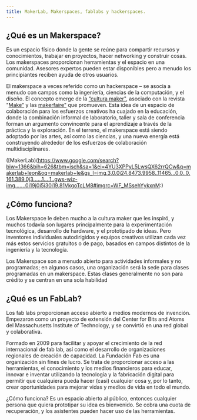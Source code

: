 ```yaml
---
title: MakerLab, Makerspaces, fablabs y hackerspaces.
---
```


## ¿Qué es un Makerspace?

Es un espacio físico donde la gente se reúne para compartir recursos y conocimientos, trabajar en proyectos, hacer networking y construir cosas. Los makerspaces proporcionan herramientas y el espacio en una comunidad. Asesores expertos pueden estar disponibles pero a menudo los principiantes reciben ayuda de otros usuarios.

El makerspace a veces referido como un hackerspace – se asocia a menudo con campos como la ingeniería, ciencias de la computación, y el diseño. El concepto emerge de la [“cultura maker"](https://es.wikipedia.org/wiki/Cultura_Maker), asociado con la revista "[Make"](https://makezine.com/) y las [makerfaire"](https://makerfaire.com/) que promueven. Esta idea de un espacio de colaboración para los esfuerzos creativos ha cuajado en la educación, donde la combinación informal de laboratorio, taller y sala de conferencia forman un argumento convincente para el aprendizaje a través de la práctica y la exploración. En el terreno, el makerspace está siendo adoptado por las artes, así como las ciencias, y una nueva energía está construyendo alrededor de los esfuerzos de colaboración multidisciplinares.

([MakerLab)(https://www.google.com/search?biw=1366&bih=626&tbm=isch&sa=1&ei=4YU3XPPyL5LwsQX62rrQCw&q=makerlab+leon&oq=makerlab+le&gs_l=img.3.0.0i24.8473.9958..11465...0.0..0.161.389.0j3......1....1..gws-wiz-img.......0i19j0i5i30i19.81VkgoTcLM8#imgrc=WF_MSsehYykxnM:)

## ¿Cómo funciona?

Los Makerspace le deben mucho a la cultura maker que les inspiró, y muchos todavía son lugares principalmente para la experimentación tecnológica, desarrollo de hardware, y el prototipado de ideas. Pero inventores individuales autodirigidos y equipos creativos utilizan cada vez más estos servicios gratuitos o de pago, basados en campos distintos de la ingeniería y la tecnología.

Los Makerspace son a menudo abierto para actividades informales y no programadas; en algunos casos, una organización será la sede para clases programadas en un makerspace. Estas clases generalmente no son para crédito y se centran en una sola habilidad

## ¿Qué es un FabLab?

Los fab labs proporcionan acceso abierto a medios modernos de invención. Empezaron como un proyecto de extensión del Center for Bits and Atoms del Massachusetts Institute of Technology, y se convirtió en una red global y colaborativa. 

Formado en 2009 para facilitar y apoyar el crecimiento de la red internacional de fab lab, así como el desarrollo de organizaciones regionales de creación de capacidad. La Fundación Fab es una organización sin fines de lucro. Se trata de proporcionar acceso a las herramientas, el conocimiento y los medios financieros para educar, innovar e inventar utilizando la tecnología y la fabricación digital para permitir que cualquiera pueda hacer (casi) cualquier cosa y, por lo tanto, crear oportunidades para mejorar vidas y medios de vida en todo el mundo.

¿Cómo funciona?
Es un espacio abierto al público, entonces cualquier persona que quiera prototipar su idea es bienvenido.
Se cobra una cuota de recuperación, y los asistentes pueden hacer uso de las herramientas.

